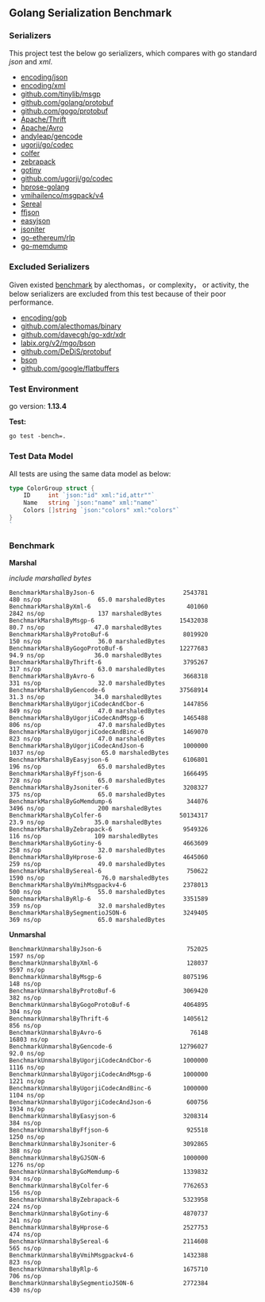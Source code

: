 ## Golang Serialization Benchmark

### Serializers

This project test the below go serializers, which compares with go standard _json_ and _xml_.

- [encoding/json](http://golang.org/pkg/encoding/json/)
- [encoding/xml](http://golang.org/pkg/encoding/xml/)
- [github.com/tinylib/msgp](http://github.com/tinylib/msgp)
- [github.com/golang/protobuf](http://github.com/golang/protobuf)
- [github.com/gogo/protobuf](http://github.com/gogo/protobuf)
- [Apache/Thrift](https://github.com/apache/thrift/tree/master/lib/go)
- [Apache/Avro](https://github.com/linkedin/goavro)
- [andyleap/gencode](https://github.com/andyleap/gencode)
- [ugorji/go/codec](https://github.com/ugorji/go/tree/master/codec)
- [colfer](https://github.com/pascaldekloe/colfer)
- [zebrapack](https://github.com/glycerine/zebrapack)
- [gotiny](https://github.com/niubaoshu/gotiny)
- [github.com/ugorji/go/codec](http://github.com/ugorji/go/codec)
- [hprose-golang](https://github.com/hprose/hprose-golang/tree/master/io)
- [vmihailenco/msgpack/v4](https://github.com/vmihailenco/msgpack)
- [Sereal](https://github.com/Sereal/Sereal)
- [ffjson](https://github.com/pquerna/ffjson)
- [easyjson](https://github.com/mailru/easyjson)
- [jsoniter](https://github.com/json-iterator/go)
- [go-ethereum/rlp](https://github.com/ethereum/go-ethereum)
- [go-memdump](https://github.com/alexflint/go-memdump)

###  Excluded Serializers

Given existed [benchmark](https://github.com/alecthomas/go_serialization_benchmarks) by alecthomas，or complexity， or activity, the below serializers are excluded from this test because of their poor performance.

- [encoding/gob](http://golang.org/pkg/encoding/gob/)
- [github.com/alecthomas/binary](http://github.com/alecthomas/binary)
- [github.com/davecgh/go-xdr/xdr](http://github.com/davecgh/go-xdr/xdr)
- [labix.org/v2/mgo/bson](http://labix.org/v2/mgo/bson)
- [github.com/DeDiS/protobuf](http://github.com/DeDiS/protobuf)
- [bson](http://github.com/micro/go-bson)
- [github.com/google/flatbuffers](http://github.com/google/flatbuffers)

### Test Environment
go version: **1.13.4**

**Test:**

```
go test -bench=.
```

### Test Data Model

All tests are using the same data model as below:

```go
type ColorGroup struct {
    ID     int `json:"id" xml:"id,attr""`
    Name   string `json:"name" xml:"name"`
    Colors []string `json:"colors" xml:"colors"`
}
`
```

### Benchmark

**Marshal**

_include marshalled bytes_

```
BenchmarkMarshalByJson-6                         2543781               480 ns/op                65.0 marshaledBytes
BenchmarkMarshalByXml-6                           401060              2842 ns/op               137 marshaledBytes
BenchmarkMarshalByMsgp-6                        15432038                80.7 ns/op              47.0 marshaledBytes
BenchmarkMarshalByProtoBuf-6                     8019920               150 ns/op                36.0 marshaledBytes
BenchmarkMarshalByGogoProtoBuf-6                12277683                94.9 ns/op              36.0 marshaledBytes
BenchmarkMarshalByThrift-6                       3795267               317 ns/op                63.0 marshaledBytes
BenchmarkMarshalByAvro-6                         3668318               331 ns/op                32.0 marshaledBytes
BenchmarkMarshalByGencode-6                     37568914                31.3 ns/op              34.0 marshaledBytes
BenchmarkMarshalByUgorjiCodecAndCbor-6           1447856               849 ns/op                47.0 marshaledBytes
BenchmarkMarshalByUgorjiCodecAndMsgp-6           1465488               806 ns/op                47.0 marshaledBytes
BenchmarkMarshalByUgorjiCodecAndBinc-6           1469070               823 ns/op                47.0 marshaledBytes
BenchmarkMarshalByUgorjiCodecAndJson-6           1000000              1037 ns/op                65.0 marshaledBytes
BenchmarkMarshalByEasyjson-6                     6106801               196 ns/op                65.0 marshaledBytes
BenchmarkMarshalByFfjson-6                       1666495               728 ns/op                65.0 marshaledBytes
BenchmarkMarshalByJsoniter-6                     3208327               375 ns/op                65.0 marshaledBytes
BenchmarkMarshalByGoMemdump-6                     344076              3496 ns/op               200 marshaledBytes
BenchmarkMarshalByColfer-6                      50134317                23.9 ns/op              35.0 marshaledBytes
BenchmarkMarshalByZebrapack-6                    9549326               116 ns/op               109 marshaledBytes
BenchmarkMarshalByGotiny-6                       4663609               258 ns/op                32.0 marshaledBytes
BenchmarkMarshalByHprose-6                       4645060               259 ns/op                49.0 marshaledBytes
BenchmarkMarshalBySereal-6                        750622              1590 ns/op                76.0 marshaledBytes
BenchmarkMarshalByVmihMsgpackv4-6                2378013               500 ns/op                55.0 marshaledBytes
BenchmarkMarshalByRlp-6                          3351589               359 ns/op                32.0 marshaledBytes
BenchmarkMarshalBySegmentioJSON-6                3249405               369 ns/op                65.0 marshaledBytes
```


**Unmarshal**

```
BenchmarkUnmarshalByJson-6                        752025              1597 ns/op
BenchmarkUnmarshalByXml-6                         128037              9597 ns/op
BenchmarkUnmarshalByMsgp-6                       8075196               148 ns/op
BenchmarkUnmarshalByProtoBuf-6                   3069420               382 ns/op
BenchmarkUnmarshalByGogoProtoBuf-6               4064895               304 ns/op
BenchmarkUnmarshalByThrift-6                     1405612               856 ns/op
BenchmarkUnmarshalByAvro-6                         76148             16803 ns/op
BenchmarkUnmarshalByGencode-6                   12796027                92.0 ns/op
BenchmarkUnmarshalByUgorjiCodecAndCbor-6         1000000              1116 ns/op
BenchmarkUnmarshalByUgorjiCodecAndMsgp-6         1000000              1221 ns/op
BenchmarkUnmarshalByUgorjiCodecAndBinc-6         1000000              1104 ns/op
BenchmarkUnmarshalByUgorjiCodecAndJson-6          600756              1934 ns/op
BenchmarkUnmarshalByEasyjson-6                   3208314               384 ns/op
BenchmarkUnmarshalByFfjson-6                      925518              1250 ns/op
BenchmarkUnmarshalByJsoniter-6                   3092865               388 ns/op
BenchmarkUnmarshalByGJSON-6                      1000000              1276 ns/op
BenchmarkUnmarshalByGoMemdump-6                  1339832               934 ns/op
BenchmarkUnmarshalByColfer-6                     7762653               156 ns/op
BenchmarkUnmarshalByZebrapack-6                  5323958               224 ns/op
BenchmarkUnmarshalByGotiny-6                     4870737               241 ns/op
BenchmarkUnmarshalByHprose-6                     2527753               474 ns/op
BenchmarkUnmarshalBySereal-6                     2114608               565 ns/op
BenchmarkUnmarshalByVmihMsgpackv4-6              1432388               823 ns/op
BenchmarkUnmarshalByRlp-6                        1675710               706 ns/op
BenchmarkUnmarshalBySegmentioJSON-6              2772384               430 ns/op
```
